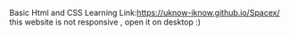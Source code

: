 Basic Html and CSS Learning
Link:https://uknow-iknow.github.io/Spacex/
 this website is not responsive , open it on desktop :)
 
